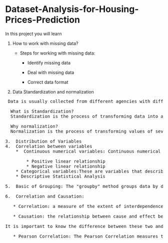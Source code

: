# Dataset-Analysis-for-Housing-Prices-Prediction

In this project you will learn
  
1.  How to work with missing data?

      *   Steps for working with missing data:

             * Identify missing data

             * Deal with missing data

             * Correct data format

2.  Data Standardization and normalization

  <pre> Data is usually collected from different agencies with different formats. (Data Standardization is also a term for a particular type of data normalization, where we subtract the mean and divide by the standard deviation)

  What is Standardization?
  Standardization is the process of transforming data into a common format which allows the researcher to make the meaningful comparison. 

  Why normalization?
  Normalization is the process of transforming values of several variables into a similar range. Typical normalizations include scaling the variable so the variable average is 0, scaling the variable so the variable variance is 1, or scaling variable so the variable values range from 0 to 1.

3.  Distribution of Variables
4.  Correlation between variables
    *  Continuous numerical variables: Continuous numerical variables are variables that may contain any value within some range. Continuous numerical variables can have the type "int64" or "float64". A great way to visualize these variables is by using scatterplots with fitted lines. 

        * Positive linear relationship
        * Negative linear relationship
    * Categorical variables:These are variables that describe a 'characteristic' of a data unit, and are selected from a small group of categories. The categorical variables can have the type "object" or "int64". A good way to visualize categorical variables is by using boxplots.
    * Descriptive Statistical Analysis
    
5.  Basic of Grouping: The "groupby" method groups data by different categories. The data is grouped based on one or several variables and analysis is performed on the individual groups.

6.  Correlation and Causation:

   * Correlation: a measure of the extent of interdependence between variables.

   * Causation: the relationship between cause and effect between two variables.

It is important to know the difference between these two and that correlation does not imply causation. Determining  correlation is much simpler  the determining causation as causation may require independent experimentation 
    
   * Pearson Correlation: The Pearson Correlation measures the linear dependence between two variables X and Y. The resulting coefficient is a value between -1 and 1

